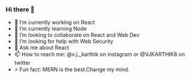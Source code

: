 ### Hi there 👋



- 🔭 I’m currently working on React
- 🌱 I’m currently learning Node
- 👯 I’m looking to collaborate on React and Web Dev
- 🤔 I’m looking for help with Web Security
- 💬 Ask me about React
- 📫 How to reach me: @v.j._karthik on instagram or  @VJKARTHIK8 on twitter 
- ⚡ Fun fact: MERN is the best.Change my mind.

